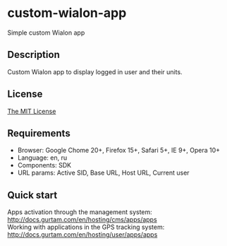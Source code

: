# custom-wialon-app
Simple custom Wialon app

## Description
Custom Wialon app to display logged in user and their units.

## License
[The MIT License](../master/LICENSE-MIT)

## Requirements
 * Browser: Google Chome 20+, Firefox 15+, Safari 5+, IE 9+, Opera 10+
 * Language: en, ru
 * Components: SDK
 * URL params: Active SID, Base URL, Host URL, Current user

## Quick start
Apps activation through the management system: http://docs.gurtam.com/en/hosting/cms/apps/apps  
Working with applications in the GPS tracking system: http://docs.gurtam.com/en/hosting/user/apps/apps


